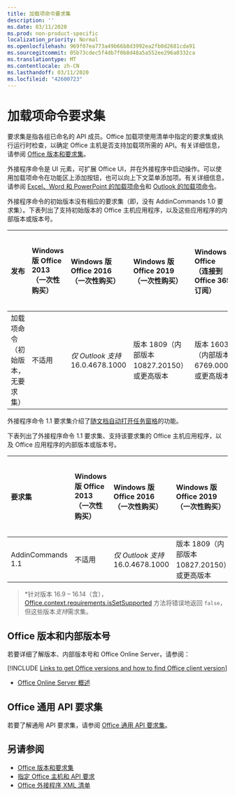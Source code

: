 ```yaml
---
title: 加载项命令要求集
description: ''
ms.date: 03/11/2020
ms.prod: non-product-specific
localization_priority: Normal
ms.openlocfilehash: 969f07ea773a49b66b8d3992ea2fb0d2681cda91
ms.sourcegitcommit: 05b73cdec5f4db7f0b8d48a5a552ee296a0332ca
ms.translationtype: MT
ms.contentlocale: zh-CN
ms.lasthandoff: 03/11/2020
ms.locfileid: "42600723"
---
```

# <a name="add-in-commands-requirement-sets"></a>加载项命令要求集

要求集是指各组已命名的 API 成员。Office 加载项使用清单中指定的要求集或执行运行时检查，以确定 Office 主机是否支持加载项所需的 API。有关详细信息，请参阅 [Office 版本和要求集](../../develop/office-versions-and-requirement-sets.md)。

外接程序命令是 UI 元素，可扩展 Office UI，并在外接程序中启动操作。可以使用加载项命令在功能区上添加按钮，也可以向上下文菜单添加项。有关详细信息，请参阅 [Excel、Word 和 PowerPoint 的加载项命令](../../design/add-in-commands.md)和 [Outlook 的加载项命令](../../outlook/add-in-commands-for-outlook.md)。

外接程序命令的初始版本没有相应的要求集（即，没有 AddinCommands 1.0 要求集）。下表列出了支持初始版本的 Office 主机应用程序，以及这些应用程序的内部版本或版本号。  

| 发布   |  Windows 版 Office 2013<br>（一次性购买） | Windows 版 Office 2016<br>（一次性购买） | Windows 版 Office 2019<br>（一次性购买） | Windows 版 Office<br>（连接到 Office 365 订阅）   |  iPad 版 Office<br>（连接到 Office 365 订阅）  |  Mac 版 Office<br>（连接到 Office 365 订阅）  | Office 网页版  |
|:-----|:-----|:-----|:-----|:-----|:-----|:-----|:-----|
| 加载项命令（初始版本，无要求集） | 不适用 | *仅 Outlook 支持* 16.0.4678.1000 | 版本 1809（内部版本 10827.20150）或更高版本 |版本 1603（内部版本 6769.0000）或更高版本 | 不适用 | 15.33 或更高版本| 2016 年 1 月 |

外接程序命令 1.1 要求集介绍了[随文档自动打开任务窗格](../../develop/automatically-open-a-task-pane-with-a-document.md)的功能。

下表列出了外接程序命令 1.1 要求集、支持该要求集的 Office 主机应用程序，以及 Office 应用程序的内部版本或版本号。

|  要求集  |  Windows 版 Office 2013<br>（一次性购买） | Windows 版 Office 2016<br>（一次性购买） | Windows 版 Office 2019<br>（一次性购买） | Windows 版 Office<br>（连接到 Office 365 订阅）   |  iPad 版 Office<br>（连接到 Office 365 订阅）  |  Mac 版 Office<br>（连接到 Office 365 订阅）  | Office 网页版  |  
|:-----|:-----|:-----|:-----|:-----|:-----|:-----|:-----|
| AddinCommands 1.1  | 不适用 | *仅 Outlook 支持* 16.0.4678.1000  | 版本 1809（内部版本 10827.20150）或更高版本 | 版本 1705（内部版本 8121.1000）或更高版本 | 不适用 | 15.34 或更高版本\*| 2017 年 5 月 |

>\*针对版本 16.9 &ndash; 16.14（含），[Office.context.requirements.isSetSupported](/javascript/api/office/office.requirementsetsupport#issetsupported-name--minversion-) 方法将错误地返回 `false`，但这些版本*支持*需求集。

## <a name="office-versions-and-build-numbers"></a>Office 版本和内部版本号

若要详细了解版本、内部版本号和 Office Online Server，请参阅：

[!INCLUDE [Links to get Office versions and how to find Office client version](../../includes/links-get-office-versions-builds.md)]
- [Office Online Server 概述](/officeonlineserver/office-online-server-overview)

## <a name="office-common-api-requirement-sets"></a>Office 通用 API 要求集

若要了解通用 API 要求集，请参阅 [Office 通用 API 要求集](office-add-in-requirement-sets.md)。

## <a name="see-also"></a>另请参阅

- [Office 版本和要求集](../../develop/office-versions-and-requirement-sets.md)
- [指定 Office 主机和 API 要求](../../develop/specify-office-hosts-and-api-requirements.md)
- [Office 外接程序 XML 清单](../../develop/add-in-manifests.md)
